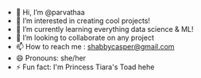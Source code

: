 - 👋 Hi, I’m @parvathaa
- 👀 I’m interested in creating cool projects!
- 🌱 I’m currently learning everything data science & ML!
- 💞️ I’m looking to collaborate on any project
- 📫 How to reach me : shabbycasper@gmail.com
- 😄 Pronouns: she/her
- ⚡ Fun fact: I'm Princess Tiara's Toad hehe

<!---
parvathaa/parvathaa is a ✨ special ✨ repository because its `README.md` (this file) appears on your GitHub profile.
You can click the Preview link to take a look at your changes.
--->
